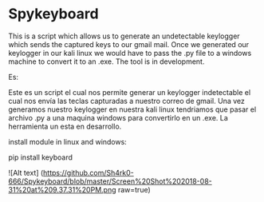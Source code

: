# Spykeyboard


This is a script which allows us to generate an undetectable keylogger which sends the captured keys to our gmail mail. Once we generated our keylogger in our kali linux we would have to pass the .py file to a windows machine to convert it to an .exe. The tool is in development.

Es:

Este es un script el cual nos permite generar un keylogger indetectable el cual nos envía las teclas capturadas a nuestro correo de gmail. Una vez generamos nuestro keylogger en nuestra kali linux tendriamos que pasar el archivo .py a una maquina windows para convertirlo en un .exe. La herramienta un esta en desarrollo.

install module in linux and windows:

pip install keyboard



![Alt text] (https://github.com/Sh4rk0-666/Spykeyboard/blob/master/Screen%20Shot%202018-08-31%20at%209.37.31%20PM.png raw=true)
